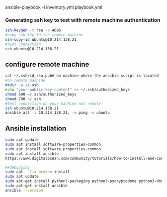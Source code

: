 ansible-playbook -i inventory.yml playbook.yml

### Generating ssh key to test with remote machine authentication
```bash
ssh-keygen -t rsa -b 4096
#copy ssh-key to the remote machine
ssh-copy-id ubuntu@10.214.138.21
#Test connection
ssh ubuntu@10.214.138.21
```
## configure remote machine 
```bash
cat ~/.ssh/id_rsa.pub# on machine where the ansible script is located
#on remote machine
mkdir -p ~/.ssh
echo "your-public-key-content" >> ~/.ssh/authorized_keys
chmod 600 ~/.ssh/authorized_keys
chmod 700 ~/.ssh
#Test connection on your machine not remote
ssh ubuntu@10.214.138.21
ansible all -i 10.214.138.21, -m ping -u ubuntu
```

## Ansible installation
```bash
sudo apt update
sudo apt install software-properties-common
sudo apt install software-properties-common
sudo apt install ansible
https://www.digitalocean.com/community/tutorials/how-to-install-and-configure-ansible-on-ubuntu-20-04

##debugging
sudo apt --fix-broken install
sudo apt update
sudo apt-get install python3-packaging python3-pycryptodome python3-dnspython python3-netaddr
sudo apt-get install ansible
ansible --version

```